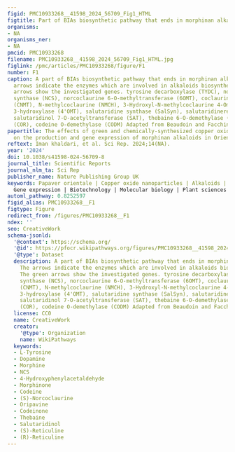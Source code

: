 ```yaml
---
figid: PMC10933268__41598_2024_56709_Fig1_HTML
figtitle: Part of BIAs biosynthetic pathway that ends in morphinan alkaloids
organisms:
- NA
organisms_ner:
- NA
pmcid: PMC10933268
filename: PMC10933268__41598_2024_56709_Fig1_HTML.jpg
figlink: /pmc/articles/PMC10933268/figure/F1
number: F1
caption: A part of BIAs biosynthetic pathway that ends in morphinan alkaloids. The
  arrows indicate the enzymes which are involved in alkaloids biosynthesis. The green
  arrows show the investigated genes. tyrosine decarboxylase (TYDC), norcoclaurine
  synthase (NCS), norcoclaurine 6-O-methyltransferase (6OMT), coclaurine N-methyltransferase
  (CNMT), N-methylcoclaurine (NMCH), 3-Hydroxyl-N-methylcoclaurine 4-Omethyltransferase
  3-hydroxylase (4'OMT), salutaridine synthase (SalSyn), salutaridinereductase (SalR),
  salutaridinol 7-O-acetyltransferase (SAT), thebaine 6-O-demethylase (T6ODM), codeinonereductase
  (COR), codeine O-demethylase (CODM) Adapted from Beaudoin and Facchini12)
papertitle: The effects of green and chemically-synthesized copper oxide nanoparticles
  on the production and gene expression of morphinan alkaloids in Oriental poppy
reftext: Iman khaldari, et al. Sci Rep. 2024;14(NA).
year: '2024'
doi: 10.1038/s41598-024-56709-8
journal_title: Scientific Reports
journal_nlm_ta: Sci Rep
publisher_name: Nature Publishing Group UK
keywords: Papaver orientale | Copper oxide nanoparticles | Alkaloids | Elicitor |
  Gene expression | Biotechnology | Molecular biology | Plant sciences
automl_pathway: 0.8252597
figid_alias: PMC10933268__F1
figtype: Figure
redirect_from: /figures/PMC10933268__F1
ndex: ''
seo: CreativeWork
schema-jsonld:
  '@context': https://schema.org/
  '@id': https://pfocr.wikipathways.org/figures/PMC10933268__41598_2024_56709_Fig1_HTML.html
  '@type': Dataset
  description: A part of BIAs biosynthetic pathway that ends in morphinan alkaloids.
    The arrows indicate the enzymes which are involved in alkaloids biosynthesis.
    The green arrows show the investigated genes. tyrosine decarboxylase (TYDC), norcoclaurine
    synthase (NCS), norcoclaurine 6-O-methyltransferase (6OMT), coclaurine N-methyltransferase
    (CNMT), N-methylcoclaurine (NMCH), 3-Hydroxyl-N-methylcoclaurine 4-Omethyltransferase
    3-hydroxylase (4'OMT), salutaridine synthase (SalSyn), salutaridinereductase (SalR),
    salutaridinol 7-O-acetyltransferase (SAT), thebaine 6-O-demethylase (T6ODM), codeinonereductase
    (COR), codeine O-demethylase (CODM) Adapted from Beaudoin and Facchini12)
  license: CC0
  name: CreativeWork
  creator:
    '@type': Organization
    name: WikiPathways
  keywords:
  - L-Tyrosine
  - Dopamine
  - Morphine
  - NCS
  - 4-Hydroxyphenylacetaldehyde
  - Morphinone
  - Codeine
  - (S)-Norcoclaurine
  - Oripavine
  - Codeinone
  - Thebaine
  - Salutaridinol
  - (S)-Reticuline
  - (R)-Reticuline
---
```

